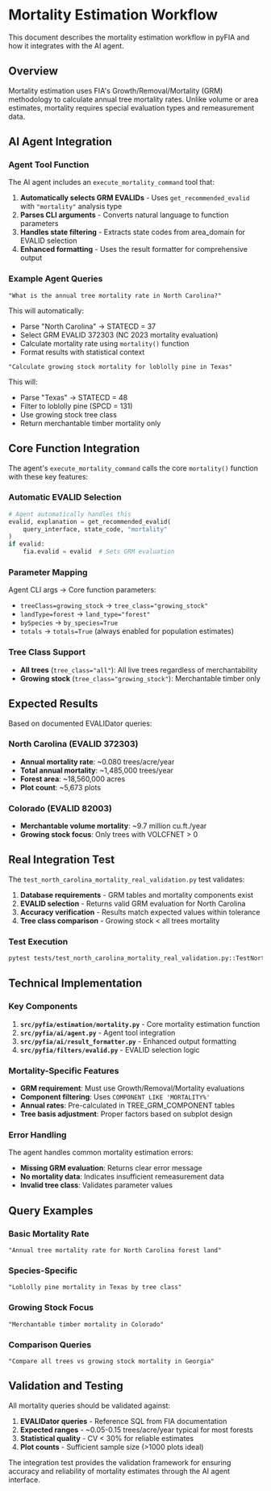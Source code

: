 # Mortality Estimation Workflow

This document describes the mortality estimation workflow in pyFIA and how it integrates with the AI agent.

## Overview

Mortality estimation uses FIA's Growth/Removal/Mortality (GRM) methodology to calculate annual tree mortality rates. Unlike volume or area estimates, mortality requires special evaluation types and remeasurement data.

## AI Agent Integration

### Agent Tool Function

The AI agent includes an `execute_mortality_command` tool that:

1. **Automatically selects GRM EVALIDs** - Uses `get_recommended_evalid` with `"mortality"` analysis type
2. **Parses CLI arguments** - Converts natural language to function parameters
3. **Handles state filtering** - Extracts state codes from area_domain for EVALID selection
4. **Enhanced formatting** - Uses the result formatter for comprehensive output

### Example Agent Queries

```text
"What is the annual tree mortality rate in North Carolina?"
```

This will automatically:
- Parse "North Carolina" → STATECD = 37
- Select GRM EVALID 372303 (NC 2023 mortality evaluation)
- Calculate mortality rate using `mortality()` function
- Format results with statistical context

```text
"Calculate growing stock mortality for loblolly pine in Texas"
```

This will:
- Parse "Texas" → STATECD = 48
- Filter to loblolly pine (SPCD = 131)
- Use growing stock tree class
- Return merchantable timber mortality only

## Core Function Integration

The agent's `execute_mortality_command` calls the core `mortality()` function with these key features:

### Automatic EVALID Selection

```python
# Agent automatically handles this
evalid, explanation = get_recommended_evalid(
    query_interface, state_code, "mortality"
)
if evalid:
    fia.evalid = evalid  # Sets GRM evaluation
```

### Parameter Mapping

Agent CLI args → Core function parameters:

- `treeClass=growing_stock` → `tree_class="growing_stock"`
- `landType=forest` → `land_type="forest"`
- `bySpecies` → `by_species=True`
- `totals` → `totals=True` (always enabled for population estimates)

### Tree Class Support

- **All trees** (`tree_class="all"`): All live trees regardless of merchantability
- **Growing stock** (`tree_class="growing_stock"`): Merchantable timber only

## Expected Results

Based on documented EVALIDator queries:

### North Carolina (EVALID 372303)
- **Annual mortality rate**: ~0.080 trees/acre/year
- **Total annual mortality**: ~1,485,000 trees/year
- **Forest area**: ~18,560,000 acres
- **Plot count**: ~5,673 plots

### Colorado (EVALID 82003)
- **Merchantable volume mortality**: ~9.7 million cu.ft./year
- **Growing stock focus**: Only trees with VOLCFNET > 0

## Real Integration Test

The `test_north_carolina_mortality_real_validation.py` test validates:

1. **Database requirements** - GRM tables and mortality components exist
2. **EVALID selection** - Returns valid GRM evaluation for North Carolina
3. **Accuracy verification** - Results match expected values within tolerance
4. **Tree class comparison** - Growing stock < all trees mortality

### Test Execution

```bash
pytest tests/test_north_carolina_mortality_real_validation.py::TestNorthCarolinaMortalityRealData::test_north_carolina_mortality_rate_is_correct -v
```

## Technical Implementation

### Key Components

1. **`src/pyfia/estimation/mortality.py`** - Core mortality estimation function
2. **`src/pyfia/ai/agent.py`** - Agent tool integration
3. **`src/pyfia/ai/result_formatter.py`** - Enhanced output formatting
4. **`src/pyfia/filters/evalid.py`** - EVALID selection logic

### Mortality-Specific Features

- **GRM requirement**: Must use Growth/Removal/Mortality evaluations
- **Component filtering**: Uses `COMPONENT LIKE 'MORTALITY%'`
- **Annual rates**: Pre-calculated in TREE_GRM_COMPONENT tables
- **Tree basis adjustment**: Proper factors based on subplot design

### Error Handling

The agent handles common mortality estimation errors:

- **Missing GRM evaluation**: Returns clear error message
- **No mortality data**: Indicates insufficient remeasurement data
- **Invalid tree class**: Validates parameter values

## Query Examples

### Basic Mortality Rate
```text
"Annual tree mortality rate for North Carolina forest land"
```

### Species-Specific
```text
"Loblolly pine mortality in Texas by tree class"
```

### Growing Stock Focus
```text
"Merchantable timber mortality in Colorado"
```

### Comparison Queries
```text
"Compare all trees vs growing stock mortality in Georgia"
```

## Validation and Testing

All mortality queries should be validated against:

1. **EVALIDator queries** - Reference SQL from FIA documentation
2. **Expected ranges** - ~0.05-0.15 trees/acre/year typical for most forests
3. **Statistical quality** - CV < 30% for reliable estimates
4. **Plot counts** - Sufficient sample size (>1000 plots ideal)

The integration test provides the validation framework for ensuring accuracy and reliability of mortality estimates through the AI agent interface.